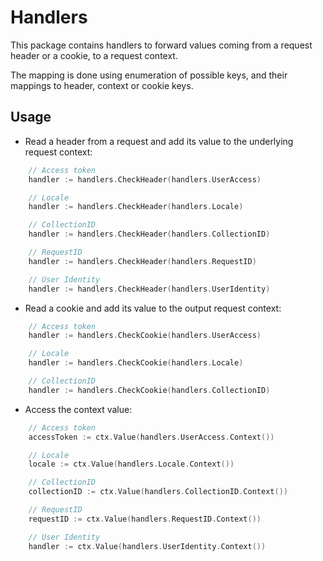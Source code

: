 # Handlers

This package contains handlers to forward values coming from a request header or a cookie, to a request context.

The mapping is done using enumeration of possible keys, and their mappings to header, context or cookie keys.

## Usage

- Read a header from a request and add its value to the underlying request context:

```go
    // Access token
    handler := handlers.CheckHeader(handlers.UserAccess)

    // Locale
    handler := handlers.CheckHeader(handlers.Locale)

    // CollectionID
    handler := handlers.CheckHeader(handlers.CollectionID)

    // RequestID
    handler := handlers.CheckHeader(handlers.RequestID)

    // User Identity
    handler := handlers.CheckHeader(handlers.UserIdentity)
```

- Read a cookie and add its value to the output request context:

```go
    // Access token
    handler := handlers.CheckCookie(handlers.UserAccess)

    // Locale
    handler := handlers.CheckCookie(handlers.Locale)

    // CollectionID
    handler := handlers.CheckCookie(handlers.CollectionID)
```

- Access the context value:

```go
    // Access token
    accessToken := ctx.Value(handlers.UserAccess.Context())

    // Locale
    locale := ctx.Value(handlers.Locale.Context())

    // CollectionID
    collectionID := ctx.Value(handlers.CollectionID.Context())

    // RequestID
    requestID := ctx.Value(handlers.RequestID.Context())

    // User Identity
    handler := ctx.Value(handlers.UserIdentity.Context())
```
